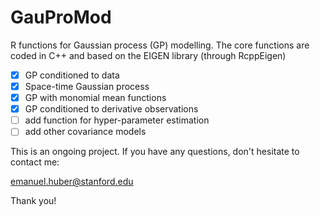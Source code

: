# GauProMod
R functions for Gaussian process (GP) modelling. The core functions are coded 
in C++ and based on the EIGEN library (through RcppEigen)

- [x] GP conditioned to data
- [x] Space-time Gaussian process
- [x] GP with monomial mean functions
- [x] GP conditioned to derivative observations
- [ ] add function for hyper-parameter estimation
- [ ] add other covariance models

This is an ongoing project.
If you have any questions, don't hesitate to contact me:

emanuel.huber@stanford.edu


Thank you!


